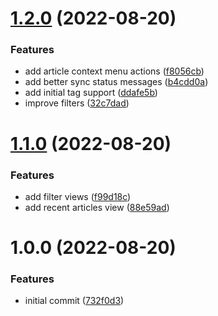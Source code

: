 # [1.2.0](https://github.com/garredow/pock/compare/v1.1.0...v1.2.0) (2022-08-20)


### Features

* add article context menu actions ([f8056cb](https://github.com/garredow/pock/commit/f8056cb5ad57f8c352a440855f7263dd1d85c8e4))
* add better sync status messages ([b4cdd0a](https://github.com/garredow/pock/commit/b4cdd0a0581d91c7db01c4d05578e70fd98ecf0c))
* add initial tag support ([ddafe5b](https://github.com/garredow/pock/commit/ddafe5bb0ce49ef28bf7abc15c47224c8b00874c))
* improve filters ([32c7dad](https://github.com/garredow/pock/commit/32c7dadda9aa8b3676b177eeb5679f95801fd593))

# [1.1.0](https://github.com/garredow/pock/compare/v1.0.0...v1.1.0) (2022-08-20)


### Features

* add filter views ([f99d18c](https://github.com/garredow/pock/commit/f99d18c274a251d222a3e0ce7644f4b562d99c6f))
* add recent articles view ([88e59ad](https://github.com/garredow/pock/commit/88e59ad85804f073b42d0c6878746bada1b5d1e6))

# 1.0.0 (2022-08-20)


### Features

* initial commit ([732f0d3](https://github.com/garredow/pock/commit/732f0d300c7f6d73452da7cb16d89021baa46769))
